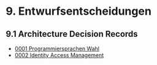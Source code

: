 # 9. Entwurfsentscheidungen

## 9.1 Architecture Decision Records

- [0001 Programmiersprachen Wahl](adr/0001-programmiersprachen-wahl.md)
- [0002 Identity Access Management](adr/0002-identity-access-management.md)